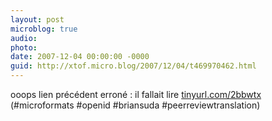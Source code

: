 ```yaml
---
layout: post
microblog: true
audio: 
photo: 
date: 2007-12-04 00:00:00 -0000
guid: http://xtof.micro.blog/2007/12/04/t469970462.html
---
```

ooops lien précédent erroné : il fallait lire [tinyurl.com/2bbwtx](http://tinyurl.com/2bbwtx) (#microformats #openid #briansuda #peerreviewtranslation)
